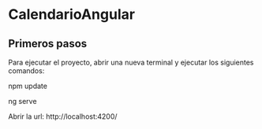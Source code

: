 # CalendarioAngular

## Primeros pasos

Para ejecutar el proyecto, abrir una nueva terminal y ejecutar los siguientes comandos:

npm update

ng serve

Abrir la url: http://localhost:4200/
